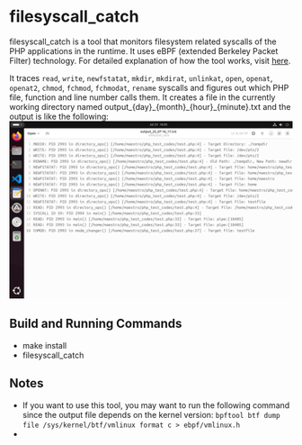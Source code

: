 # filesyscall_catch

filesyscall_catch is a tool that monitors filesystem related syscalls of the PHP applications in the runtime. It uses eBPF (extended Berkeley Packet Filter) technology. For detailed explanation of how the tool works, visit [here](https://medium.com/@psy_maestro/ebpf-based-linux-filesystem-syscall-runtime-monitoring-8e5a49ff82d9).

It traces `read`, `write`, `newfstatat`, `mkdir`, `mkdirat`, `unlinkat`, `open`, `openat`, `openat2`, `chmod`, `fchmod`, `fchmodat`, `rename` syscalls and figures out which PHP file, function and line number calls them. It creates a file in the currently working directory named output_{day}\_{month}\_{hour}_{minute}.txt and the output is like the following:
![sample output](output_screenshot.png)

## Build and Running Commands
- make install
- filesyscall_catch

## Notes
- If you want to use this tool, you may want to run the following command since the output file depends on the kernel version: `bpftool btf dump file /sys/kernel/btf/vmlinux format c > ebpf/vmlinux.h`
- 
